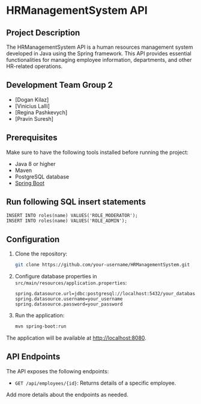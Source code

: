 # HRManagementSystem API

## Project Description

The HRManagementSystem API is a human resources management system developed in Java using the Spring framework. This API provides essential functionalities for managing employee information, departments, and other HR-related operations.

## Development Team Group 2

- [Dogan Kilaz]
- [Vinicius Lalli]
- [Regina Pashkevych]
- [Pravin Suresh]

## Prerequisites

Make sure to have the following tools installed before running the project:

- Java 8 or higher
- Maven
- PostgreSQL database
- [Spring Boot](https://spring.io/projects/spring-boot)

## Run following SQL insert statements
```
INSERT INTO roles(name) VALUES('ROLE_MODERATOR');
INSERT INTO roles(name) VALUES('ROLE_ADMIN');
```

## Configuration

1. Clone the repository:

    ```bash
    git clone https://github.com/your-username/HRManagementSystem.git
    ```

2. Configure database properties in `src/main/resources/application.properties`:

    ```properties
    spring.datasource.url=jdbc:postgresql://localhost:5432/your_database
    spring.datasource.username=your_username
    spring.datasource.password=your_password
    ```

3. Run the application:

    ```bash
    mvn spring-boot:run
    ```

The application will be available at [http://localhost:8080](http://localhost:8080).

## API Endpoints

The API exposes the following endpoints:

- `GET /api/employees/{id}`: Returns details of a specific employee.


Add more details about the endpoints as needed.


